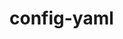 # config-yaml

<script src="https://gist.github.com/CalebTracey/5c220e1aabb3e813d2b4f69430e127ab"></script>
